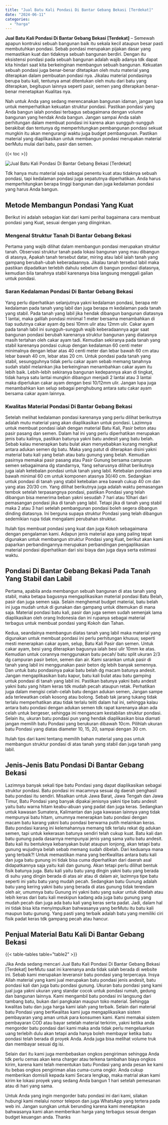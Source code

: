 ```yaml
---
title: "Jual Batu Kali Pondasi Di Bantar Gebang Bekasi [Terdekat]"
date: "2024-06-11"
categories: 
  - "harga"
---
```


**Jual Batu Kali Pondasi Di Bantar Gebang Bekasi \[Terdekat\]** – Semewah apapun kontruksi sebuah bangunan baik itu sekala kecil ataupun besar pasti membutuhkan pondasi. Sebab pondasi merupakan pijakan dasar yang memastikan kuat dan tidaknya sebuah bangunan berdiri. Dengan itu eksistensi pondasi pada sebuah bangunan adalah wajib adanya tdk dapat kita hindari saat kita berkeinginan membangun sebuah bangunan. Kekuatan sebuah pondasi juga benar-benar ditetapkan oleh mutu material yang diterapkan dalam pembuatan pondasi nya. Jikalau material pondasinya berupa batu kali, tentunya amat ditentukan oleh mutu dari batu yang diterapkan, begitupun lainnya seperti pasir, semen yang diterapkan benar-benar menetapkan Kualitas nya.

Nah untuk Anda yang sedang merencanakan bangunan idaman, jangan lupa untuk memperhatikan kekuatan struktur pondasi. Pastikan pondasi yang Anda bangun ialah pondasi terbagus sebagaimana dengan volume bangunan yang hendak Anda bangun. Jangan sampai Anda salah perhitungan dalam membuat pondasi ini karena akan sungguh-sungguh berakibat dan tentunya dg memperhitungkan pembangunan pondasi sekuat mungkin itu akan mengurangi waktu juga budget pembangunan. Pastikan material yang diaplikasikan untuk membangun pondasi merupakan material berMutu mulai dari batu, pasir dan semen.

{{< toc >}}

![Jual Batu Kali Pondasi Di Bantar Gebang Bekasi [Terdekat]](/images/jual-batu-kali-03.png)

Tdk hanya mutu material saja sebagai penentu kuat atau tidaknya sebuah pondasi, tapi kedalaman pondasi juga sepatutnya diperhatikan. Anda harus memperhitungkan berapa tinggi bangunan dan juga kedalaman pondasi yang harus Anda bangun.

## Metode Membangun Pondasi Yang Kuat

Berikut ini adalah sebagian kiat dari kami perihal bagaimana cara membuat pondasi yang Kuat, sesuai dengan yang diinginkan.

### Mengenal Struktur Tanah Di Bantar Gebang Bekasi

Pertama yang wajib dilihat dalam membangun pondasi merupakan struktur tanah. Observasi struktur tanah pada lokasi bangunan yang mau dibangun di atasnya, Apakah tanah tersebut datar, miring atau labil ialah tanah yang gampang berubah-ubah keberadaannya. Jikalau tanah tersebut labil maka pastikan dipadatkan terlebih dahulu sebelum di bangun pondasi diatasnya, kemudian bila tanahnya stabil karenanya bisa langsung menggali galian untuk pondasi.

### Saran Kedalaman Pondasi Di Bantar Gebang Bekasi

Yang perlu diperhatikan selanjutnya yakni kedalaman pondasi, berapa mtr kedalaman pada tanah yang labil dan juga berapa m kedalaman pada tanah yang stabil. Pada tanah yang labil jika hendak dibangun bangunan diatasnya 1 lantai, maka galilah pondasi minimal 1 meter bersama menambahkan di tiap sudutnya cakar ayam dg besi 10mm ulir atau 12mm ulir. Cakar ayam pada tanah labil ini sungguh-sungguh wajib keberadaannya agar saat bangunan pondasi berubah karenanya struktur bangunan yang diatasnya masih tertahan oleh cakar ayam tadi. Kemudian sekiranya pada tanah yang stabil karenanya pondasi cukup dengan kedalaman 60 centi meter minimalnya dengan lebar atas 40 centi meter dan lebar bawah 60 cm atau lebar bawah 40 cm, lebar atas 20 cm. Untuk pondasi pada tanah yang stabil, sesungguhnya tidak perlu cakar ayam sebab memang tanahnya sudah stabil melainkan jika berkeinginan menambahkan cakar ayam itu lebih baik. Lebih-lebih sekiranya bangunan kedepannya akan di tingkat, tidak hanya satu lantai mungkin dibangun menjadi 2 lantai atau 3 lantai maka diperlukan cakar ayam dengan besi 10/12mm ulir. Jangan lupa juga menambahkan kan selup sebagai penghubung antara satu cakar ayam bersama cakar ayam lainnya.

### Kwalitas Material Pondasi Di Bantar Gebang Bekasi

Setelah melihat kedalaman pondasi karenanya yang perlu dilihat berikutnya adalah mutu material yang akan diaplikasikan untuk pondasi. Lazimnya untuk membuat pondasi ialah dengan material Batu Kali, Pasir beton atau pasir pasang dan semen. Dalam hal ini yang perlu diperhatikan merupakan jenis batu kalinya, pastikan batunya yakni batu andesit yang batu belah. Sebab kalau menerapkan batu bulat akan menyebabkan kurang mengikat antara adukan semen dg batu. Maka yang patut di diterapkan disini yakni material batu kali yang belah atau batu gunung yang belah. Kemudian pasirnya memakai pasir pasang atau Pasir Gunung bersama campuran semen sebagaimana dg standarnya, Yang seharusnya dilihat berikutnya juga ialah ketebalan pondasi untuk tanah yang labil. Ketebalan pondasi area bawah minimal 60 cm untuk komponen atasnya 30/40 cm. Sedangkan untuk pondasi di tanah yang stabil ketebalan area bawah cukup 40 cm dan yang atas 20/30 cm. Yang dilihat berikutnya juga adalah waktu pemasangan tembok setelah terpasangnya pondasi, pastikan Pondasi yang telah dibangun bisa menerima beban yakni sesudah 7 hari atau 10hari dari pemasangan pondasi jika di tanah yang labil. Tetapi jika di tanah yang stabil maka 2 atau 3 hari setelah pembangunan pondasi boleh segera dibangun dinding diatasnya. Ini berguna supaya struktur Pondasi yang telah dibangun sedemikian rupa tidak mengalami perubahan struktur.

Itulah tips membuat pondasi yang kuat dan juga Kokoh sebagaimana dengan pengalaman kami. Adapun jenis material apa yang paling tepat digunakan untuk membangun struktur Pondasi yang Kuat, berikut akan kami paparkan perbandingannya merupakan perbandingan pengaplikasian material pondasi diperhatikan dari sisi biaya dan juga daya serta estimasi waktu.

## Pondasi Di Bantar Gebang Bekasi Pada Tanah Yang Stabil dan Labil

Pertama, apabila anda membangun sebuah bangunan di atas tanah yang stabil, maka betapa bagusnya mengaplikasikan material pondasi Batu Belah, pasir dan juga semen saja. Selain menghemat budget material, batu belah ini juga mudah untuk di gunakan dan gampang untuk ditemukan di mana saja. Material pondasi batu kali, pasir dan juga semen sudah semenjak lama diaplikasikan oleh orang Indonesia dan ini rupanya sebagai material terbagus untuk membuat pondasi yang Kokoh dan Tahan.

Kedua, seandainya membangun diatas tanah yang labil maka material yang digunakan untuk membuat pondasi ini perlu perhitungan khusus; seperti mesti menerapkan cakar ayam, selup, Batu Kali Pasir dan semen. Untuk cakar ayam, besi yang diterapkan bagusnya ialah besi ulir 10mm ke atas. Kemudian untuk corannya menggunakan batu pecah/ batu split ukuran 2/3 dg campuran pasir beton, semen dan air. Kami sarankan untuk pasir di tanah yang labil ini menggunakan pasir beton dg lebih banyak semennya. Dan untuk batu pondasinya pakai batu belah dg macam batunya andesit. Jangan mengaplikasikan batu kapur, batu kali bulat atau batu gamping untuk pondasi di tanah yang labil ini. Pastikan batunya yakni batu andesit yakni batu yang hitam keras tdk mudah pecah ataupun retak. Perhatikan juga dalam mengisi celah-celah batu dengan adukan semen, Jangan sampe ada terlewatkan celah kosong atau bolong. Sebab tak jarang tukang tidak terlalu memperhatikan atau tidak terlalu teliti dalam hal ini, sehingga kalau antara batu pondasi dengan adukan semen tdk rapat karenanya akan ada celah untuk bergeser, sehingga ini mengancam kestabilan struktur pondasi. Selain itu, ukuran batu pondasi pun yang hendak diaplikasikan bisa diamati jangan memilih batu Pondasi yang berukuran dibawah 10cm. Pilihlah ukuran batu Pondasi yang diatas diameter 10, 15, 20, sampai dengan 30 cm.

Itulah tips dari kami tentang memilih bahan material yang pas untuk membangun struktur pondasi di atas tanah yang stabil dan juga tanah yang labil.

## Jenis-Jenis Batu Pondasi Di Bantar Gebang Bekasi

Lazimnya banyak sekali tipe batu Pondasi yang dapat diaplikasikan sebagai struktur pondasi. Batu pondasi ini macamnya sesuai dg daerah penghasil batu pondasi itu sendiri. Misalkan untuk Jawa Barat, Jawa Tengah dan Jawa Timur, Batu Pondasi yang banyak dipakai jenisnya yakni tipe batu andesit yaitu batu warna hitam keabu-abuan yang padat dan juga keras. Sedangkan untuk kawasan Sumatera, Kalimantan dan juga kawasan lainnya yang tidak mempunyai batu hitam, umumnya menerapkan batu pondasi dengan macam batu karang yakni batu pondasi berwarna putih melainkan keras. Batu pondasi karang ini kelemahannya memang tdk terlalu rekat dg adukan semen, tapi untuk kekerasan batunya sendiri telah cukup kuat. Batu kali dan batu gunung pada dasarnya mempunyai jenis yang sama yaitu batu andesit. Batu kali itu bentuknya kebanyakan bulat ataupun lonjong, akan tetapi batu gunung wujudnya belah sebab memang sudah dibelah. Dari keduanya mana yang terbaik?! Untuk memastikan mana yang berKwalitas antara batu kali dan juga batu gunung ini tidak bisa cuma diperhatikan dari daerah asal didapatkannya saja yaitu kali dan gunung. Akan tetapi perlu dilihat bentuk fisik batunya juga. Batu kali yaitu batu yang dingin yakni batu yang berada di suhu yang dingin berada di atas air atau di dalam air, lazimnya tipe batu seperti ini yaitu batu yang mudah pecah. Sedangkan batu Gunung adalah batu yang kering yakni batu yang berada di atas gunung tidak terendam oleh air, umumnya batu Gunung ini yakni batu yang sukar untuk dibelah atau lebih keras dari batu kali meskipun kadang ada juga batu gunung yang mudah pecah dan juga ada batu kali yang keras serta padat. Jadi, dalam hal ini tidak bisa kita menyimpulkan bahwasanya yang berMutu itu batu kali maupun batu gunung. Yang pasti yang terbaik adalah batu yang memiliki ciri fisik padat keras tdk gampang pecah atau hancur.

## Penjual Material Batu Kali Di Bantar Gebang Bekasi

{{< table-tables table="table2" >}}

Jika Anda sedang mencari Jual Batu Kali Pondasi Di Bantar Gebang Bekasi \[Terdekat\] berMutu saat ini karenanya anda tidak salah berada di website ini. Sebab kami merupakan leveransir batu pondasi yang terpercaya. Insya Allah material yang kami jual merupakan batu pondasi jenis andesit, batu pondasi kali dan juga batu pondasi gunung. Ukuran batu pondasi yang kami jual juga yakni ukuran yang standar cocok untuk pondasi rumah, gedung dan bangunan lainnya. Kami mengambil batu pondasi ini langsung dari tambang batu, bukan dari pangkalan maupun toko material. Sehingga kwalitas batu dan juga harga kami ialah yang terbaik. Selain dari material batu Pondasi yang berKwalitas kami juga mengaplikasikan sistem pembayaran yang aman untuk para konsumen kami. Kami memakai sistem pembayaran COD atau bayar setelah material terkirim, yakni ketika anda mengorder batu pondasi dari kami maka anda tidak perlu mengeluarkan uang terlebih dulu akan tetapi anda hanya boleh membayar ketika batu pondasi telah berada di proyek Anda. Anda juga bisa melihat volume truk dan membayar sesuai dg isi.

Selain dari itu kami juga membebaskan ongkos pengiriman sehingga Anda tdk perlu cemas akan kena charger atau terkena tambahan biaya ongkos kirim, karena kami telah menentukan batu Pondasi yang anda pesan ke kami itu bebas ongkos pengiriman alias cuma-cuma ongkir. Anda cukup memberikan domisili kepada kami Secara lengkap, maka matrial akan kami kirim ke lokasi proyek yang sedang Anda bangun 1 hari setelah pemesanan atau di hari yang sama.

Untuk Anda yang ingin mengorder batu pondasi ini dari kami, silakan hubungi kami melalui nomor telepon dan juga WhatsApp yang tertera pada web ini. Jangan sungkan untuk berunding karena kami menetapkan bahwasanya kami akan memberikan harga yang terbagus sesuai dengan budget keuangan anda. Thanks
